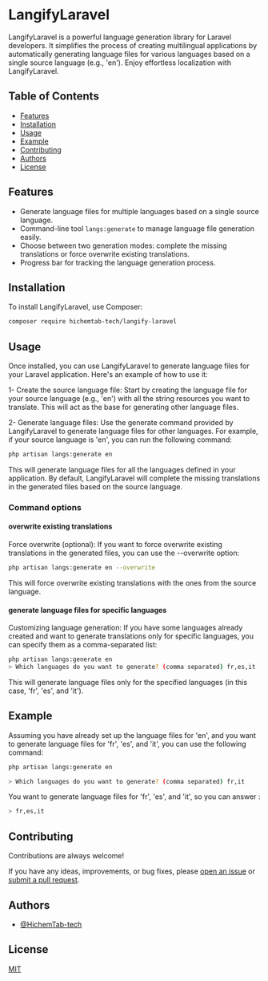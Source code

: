 # LangifyLaravel

LangifyLaravel is a powerful language generation library for Laravel developers. It simplifies the process of creating multilingual applications by automatically generating language files for various languages based on a single source language (e.g., 'en'). Enjoy effortless localization with LangifyLaravel.


## Table of Contents

- [Features](#features)
- [Installation](#installation)
- [Usage](#usage)
- [Example](#example)
- [Contributing](#contributing)
- [Authors](#authors)
- [License](#license)



## Features

- Generate language files for multiple languages based on a single source language.
- Command-line tool `langs:generate` to manage language file generation easily.
- Choose between two generation modes: complete the missing translations or force overwrite existing translations.
- Progress bar for tracking the language generation process.

## Installation

To install LangifyLaravel, use Composer:

```bash
composer require hichemtab-tech/langify-laravel
```

## Usage

Once installed, you can use LangifyLaravel to generate language files for your Laravel application. Here's an example of how to use it:

1- Create the source language file: Start by creating the language file for your source language (e.g., 'en') with all the string resources you want to translate. This will act as the base for generating other language files.

2- Generate language files: Use the generate command provided by LangifyLaravel to generate language files for other languages. For example, if your source language is 'en', you can run the following command:

```bash
php artisan langs:generate en
```

This will generate language files for all the languages defined in your application. By default, LangifyLaravel will complete the missing translations in the generated files based on the source language.

### Command options

#### overwrite existing translations

Force overwrite (optional): If you want to force overwrite existing translations in the generated files, you can use the --overwrite option:

```bash
php artisan langs:generate en --overwrite
```

This will force overwrite existing translations with the ones from the source language.

#### generate language files for specific languages

Customizing language generation: If you have some languages already created and want to generate translations only for specific languages, you can specify them as a comma-separated list:

```bash
php artisan langs:generate en
> Which languages do you want to generate? (comma separated) fr,es,it
```

This will generate language files only for the specified languages (in this case, 'fr', 'es', and 'it').

## Example

Assuming you have already set up the language files for 'en', and you want to generate language files for 'fr', 'es', and 'it', you can use the following command:

```bash
php artisan langs:generate en
```

```bash
> Which languages do you want to generate? (comma separated) fr,it
```

You want to generate language files for 'fr', 'es', and 'it', so you can answer :

```bash
> fr,es,it
```

## Contributing

Contributions are always welcome!

If you have any ideas, improvements, or bug fixes, please [open an issue](https://github.com/HichemTab-tech/LangifyLaravel/issues) or [submit a pull request](https://github.com/HichemTab-tech/LangifyLaravel/pulls).

## Authors

- [@HichemTab-tech](https://www.github.com/HichemTab-tech)

## License

[MIT](https://github.com/HichemTab-tech/LangifyLaravel/blob/master/LICENSE)